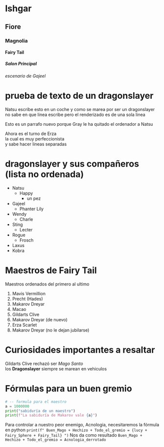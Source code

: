# Ishgar 
## Fiore
### Magnolia
#### Fairy Tail
##### Salon Principal
###### escenario de Gajeel

# prueba de texto de un dragonslayer
Natsu escribe esto en un coche
y como se marea por ser un dragonslayer
no sabe en que linea escribe pero el renderizado 
es de una sola linea

Esto es un parrafo nuevo porque Gray le ha quitado el 
ordenador a Natsu

Ahora es el turno de Erza  
la cual es muy perfeccionista  
y sabe hacer lineas separadas

# dragonslayer y sus compañeros (lista no ordenada)
* Natsu
    * Happy
        * un pez
* Gajeel
    * Phanter Lily
* Wendy
    * Charle
* Sting
    * Lecter
* Rogue
    * Frosch
* Laxus
* Kobra

# Maestros de Fairy Tail
Maestros ordenados del primero al ultimo
1. Mavis Vermillion
2. Precht (Hades)
3. Makarov Dreyar
4. Macao
5. Gildarts Clive
6. Makarov Dreyar (de nuevo)
7. Erza Scarlet
8. Makarov Dreyar (no le dejan jubilarse)

# Curiosidades importantes a resaltar
Gildarts Clive rechazó ser *Mago Santo*  
los **Dragonslayer** siempre se marean en vehiculos

# Fórmulas para un buen gremio
```python
# -- formula para el maestro
a = 1000000
print("sabiduría de un maestro")
print(f"La sabiduría de Makarov vale {a}")
```
Para controlar a nuestro peor enemigo, Acnologia, necesitaremos la fórmula en python `print(f" Buen_Mago + Hechizo + Todo_el_gremio = {lucy + Fairy_Sphere + Fairy_Tail} ")` Nos da como resultado `Buen_Mago + Hechizo + Todo_el_gremio = Acnologia_derrotado`

